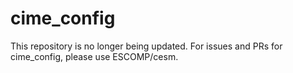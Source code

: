 # cime_config
This repository is no longer being updated.  For issues and PRs for cime_config, please use ESCOMP/cesm.
